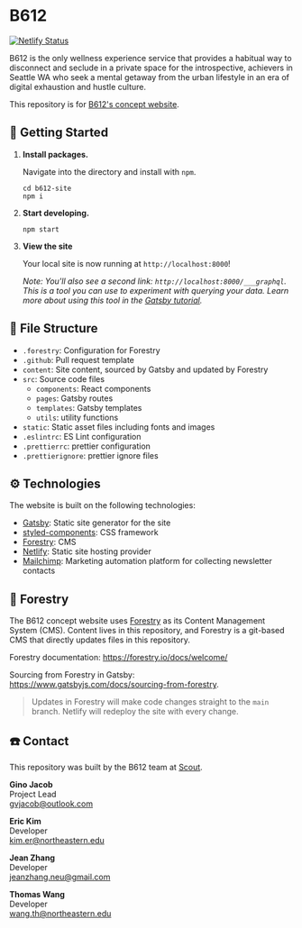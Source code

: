 # B612

[![Netlify Status](https://api.netlify.com/api/v1/badges/c2355e71-d761-4963-a3f8-63160b319895/deploy-status)](https://app.netlify.com/sites/at-b612/deploys)

B612 is the only wellness experience service that provides a habitual way to disconnect and seclude in a private space for the introspective, achievers in Seattle WA who seek a mental getaway from the urban lifestyle in an era of digital exhaustion and hustle culture.

This repository is for [B612's concept website](at-b612.netlify.app).

## :rocket: Getting Started

1. **Install packages.**

   Navigate into the directory and install with `npm`.

   ```shell
   cd b612-site
   npm i
   ```

1. **Start developing.**

   ```shell
   npm start
   ```

1. **View the site**

   Your local site is now running at `http://localhost:8000`!

   _Note: You'll also see a second link: _`http://localhost:8000/___graphql`_. This is a tool you can use to experiment with querying your data. Learn more about using this tool in the [Gatsby tutorial](https://www.gatsbyjs.com/tutorial/part-five/#introducing-graphiql)._

## :file_folder: File Structure

- `.forestry`: Configuration for Forestry
- `.github`: Pull request template
- `content`: Site content, sourced by Gatsby and updated by Forestry
- `src`: Source code files
  - `components`: React components
  - `pages`: Gatsby routes
  - `templates`: Gatsby templates
  - `utils`: utility functions
- `static`: Static asset files including fonts and images
- `.eslintrc`: ES Lint configuration
- `.prettierrc`: prettier configuration
- `.prettierignore`: prettier ignore files

## :gear: Technologies

The website is built on the following technologies:

- [Gatsby](https://www.gatsbyjs.com/): Static site generator for the site
- [styled-components](https://styled-components.com/): CSS framework
- [Forestry](https://forestry.io/): CMS
- [Netlify](https://www.netlify.com/): Static site hosting provider
- [Mailchimp](https://mailchimp.com/): Marketing automation platform for collecting newsletter contacts

## :evergreen_tree: Forestry

The B612 concept website uses [Forestry](https://forestry.io/) as its Content Management System (CMS). Content lives in this repository, and Forestry is a git-based CMS that directly updates files in this repository.

Forestry documentation: https://forestry.io/docs/welcome/

Sourcing from Forestry in Gatsby: https://www.gatsbyjs.com/docs/sourcing-from-forestry.

> Updates in Forestry will make code changes straight to the `main` branch. Netlify will redeploy the site with every change.

## :phone: Contact

This repository was built by the B612 team at [Scout](https://scout.camd.northeastern.edu/).

**Gino Jacob**<br />
Project Lead<br />
gvjacob@outlook.com

**Eric Kim**<br />
Developer<br />
kim.er@northeastern.edu

**Jean Zhang**<br />
Developer<br />
jeanzhang.neu@gmail.com

**Thomas Wang**<br />
Developer<br />
wang.th@northeastern.edu
